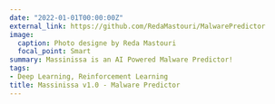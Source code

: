 ```yaml
---
date: "2022-01-01T00:00:00Z"
external_link: https://github.com/RedaMastouri/MalwarePredictor
image: 
  caption: Photo designe by Reda Mastouri
  focal_point: Smart
summary: Massinissa is an AI Powered Malware Predictor!
tags:
- Deep Learning, Reinforcement Learning
title: Massinissa v1.0 - Malware Predictor
---
```

